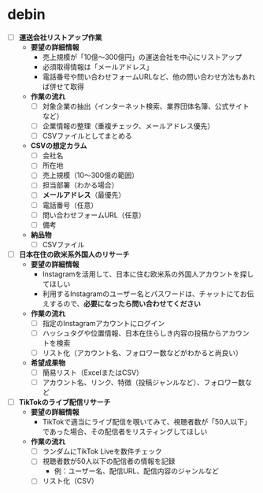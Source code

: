 # debin

- [ ] **運送会社リストアップ作業**
    - **要望の詳細情報**  
      - 売上規模が「10億〜300億円」の運送会社を中心にリストアップ  
      - 必須取得情報は「メールアドレス」  
      - 電話番号や問い合わせフォームURLなど、他の問い合わせ方法もあれば併せて取得  
    - **作業の流れ**  
      - [ ] 対象企業の抽出（インターネット検索、業界団体名簿、公式サイトなど）  
      - [ ] 企業情報の整理（重複チェック、メールアドレス優先）  
      - [ ] CSVファイルとしてまとめる  
    - **CSVの想定カラム**  
      - [ ] 会社名  
      - [ ] 所在地  
      - [ ] 売上規模（10〜300億の範囲）  
      - [ ] 担当部署（わかる場合）  
      - [ ] **メールアドレス**（最優先）  
      - [ ] 電話番号（任意）  
      - [ ] 問い合わせフォームURL（任意）  
      - [ ] 備考  
    - **納品物**  
      - [ ] CSVファイル

- [ ] **日本在住の欧米系外国人のリサーチ**
    - **要望の詳細情報**  
      - Instagramを活用して、日本に住む欧米系の外国人アカウントを探してほしい  
      - 利用するInstagramのユーザー名とパスワードは、チャットにてお伝えするので、**必要になったら問い合わせてください**  
    - **作業の流れ**  
      - [ ] 指定のInstagramアカウントにログイン  
      - [ ] ハッシュタグや位置情報、日本在住らしき内容の投稿からアカウントを検索  
      - [ ] リスト化（アカウント名、フォロワー数などがわかると尚良い）  
    - **希望成果物**  
      - [ ] 簡易リスト（ExcelまたはCSV）  
      - [ ] アカウント名、リンク、特徴（投稿ジャンルなど）、フォロワー数など

- [ ] **TikTokのライブ配信リサーチ**
    - **要望の詳細情報**  
      - TikTokで適当にライブ配信を覗いてみて、視聴者数が「50人以下」であった場合、その配信者をリスティングしてほしい  
    - **作業の流れ**  
      - [ ] ランダムにTikTok Liveを数件チェック  
      - [ ] 視聴者数が50人以下の配信者の情報を記録  
        - 例：ユーザー名、配信URL、配信内容のジャンルなど  
      - [ ] リスト化（CSV） 
